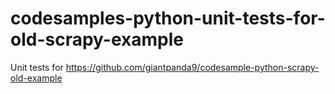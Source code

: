 # codesamples-python-unit-tests-for-old-scrapy-example
Unit tests for https://github.com/giantpanda9/codesample-python-scrapy-old-example
